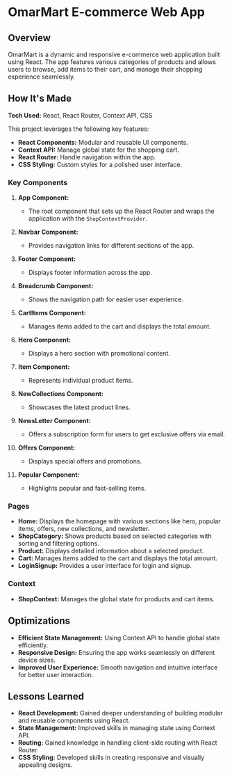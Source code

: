 # OmarMart E-commerce Web App

## Overview
OmarMart is a dynamic and responsive e-commerce web application built using React. The app features various categories of products and allows users to browse, add items to their cart, and manage their shopping experience seamlessly.

## How It's Made
**Tech Used:** React, React Router, Context API, CSS

This project leverages the following key features:
- **React Components:** Modular and reusable UI components.
- **Context API:** Manage global state for the shopping cart.
- **React Router:** Handle navigation within the app.
- **CSS Styling:** Custom styles for a polished user interface.

### Key Components
1. **App Component:**
    - The root component that sets up the React Router and wraps the application with the `ShopContextProvider`.

2. **Navbar Component:**
    - Provides navigation links for different sections of the app.

3. **Footer Component:**
    - Displays footer information across the app.

4. **Breadcrumb Component:**
    - Shows the navigation path for easier user experience.

5. **CartItems Component:**
    - Manages items added to the cart and displays the total amount.

6. **Hero Component:**
    - Displays a hero section with promotional content.

7. **Item Component:**
    - Represents individual product items.

8. **NewCollections Component:**
    - Showcases the latest product lines.

9. **NewsLetter Component:**
    - Offers a subscription form for users to get exclusive offers via email.

10. **Offers Component:**
    - Displays special offers and promotions.

11. **Popular Component:**
    - Highlights popular and fast-selling items.

### Pages
- **Home:** Displays the homepage with various sections like hero, popular items, offers, new collections, and newsletter.
- **ShopCategory:** Shows products based on selected categories with sorting and filtering options.
- **Product:** Displays detailed information about a selected product.
- **Cart:** Manages items added to the cart and displays the total amount.
- **LoginSignup:** Provides a user interface for login and signup.

### Context
- **ShopContext:** Manages the global state for products and cart items.

## Optimizations
- **Efficient State Management:** Using Context API to handle global state efficiently.
- **Responsive Design:** Ensuring the app works seamlessly on different device sizes.
- **Improved User Experience:** Smooth navigation and intuitive interface for better user interaction.

## Lessons Learned
- **React Development:** Gained deeper understanding of building modular and reusable components using React.
- **State Management:** Improved skills in managing state using Context API.
- **Routing:** Gained knowledge in handling client-side routing with React Router.
- **CSS Styling:** Developed skills in creating responsive and visually appealing designs.
